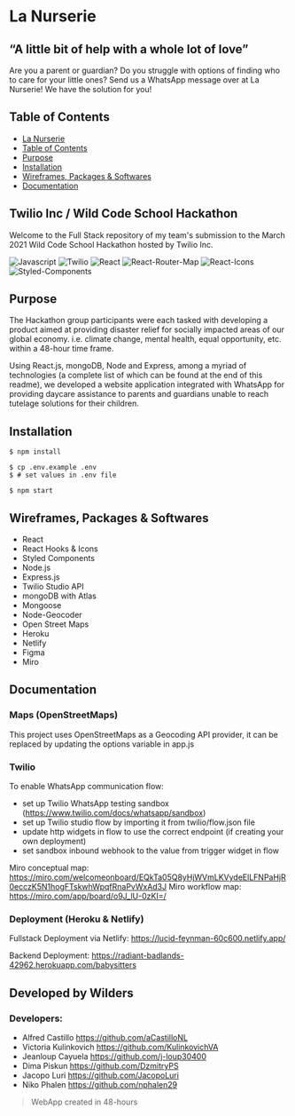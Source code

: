 # La Nurserie

## “A little bit of help with a whole lot of love”

Are you a parent or guardian? Do you struggle with options of finding who to care for your little ones? Send us a WhatsApp message over at La Nurserie! We have the solution for you!

## Table of Contents

- [La Nurserie](#la-nurserie)
- [Table of Contents](#table-of-contents)
- [Purpose](#purpose)
- [Installation](#installation)
- [Wireframes, Packages & Softwares](#wireframes-packages-&-softwares)
- [Documentation](#documentation)

## Twilio Inc / Wild Code School Hackathon

Welcome to the Full Stack repository of my team's submission to the March 2021 Wild Code School Hackathon hosted by Twilio Inc.

![Javascript](https://aleen42.github.io/badges/src/javascript.svg)
![Twilio](https://img.shields.io/badge/API-twilio-red)
![React](https://img.shields.io/badge/React-blue)
![React-Router-Map](https://img.shields.io/badge/JS-Router%20Router%20Dom-green)
![React-Icons](https://img.shields.io/badge/JS-React%20Icons-Purple)
![Styled-Components](https://img.shields.io/badge/CSS-Styled%20Components-Pink)

## Purpose

The Hackathon group participants were each tasked with developing a product aimed at providing disaster relief for socially impacted areas of our global economy. i.e. climate change, mental health, equal opportunity, etc. within a 48-hour time frame.

Using React.js, mongoDB, Node and Express, among a myriad of technologies (a complete list of which can be found at the end of this readme), we developed a website application integrated with WhatsApp for providing daycare assistance to parents and guardians unable to reach tutelage solutions for their children. 

## Installation

```
$ npm install

$ cp .env.example .env
$ # set values in .env file

$ npm start

```

## Wireframes, Packages & Softwares

- React
- React Hooks & Icons
- Styled Components
- Node.js
- Express.js
- Twilio Studio API
- mongoDB with Atlas
- Mongoose
- Node-Geocoder
- Open Street Maps
- Heroku
- Netlify
- Figma
- Miro

## Documentation

### Maps (OpenStreetMaps)

This project uses OpenStreetMaps as a Geocoding API provider, it can be replaced by updating the options variable in app.js

### Twilio

To enable WhatsApp communication flow:

- set up Twilio WhatsApp testing sandbox (https://www.twilio.com/docs/whatsapp/sandbox)
- set up Twilio studio flow by importing it from twilio/flow.json file
- update http widgets in flow to use the correct endpoint (if creating your own deployment)
- set sandbox inbound webhook to the value from trigger widget in flow

Miro conceptual map: https://miro.com/welcomeonboard/EQkTa05Q8yHjWVmLKVydeElLFNPaHjR0ecczK5N1hogFTskwhWpqfRnaPvWxAd3J
Miro workflow map: https://miro.com/app/board/o9J_lU-0zKI=/

### Deployment (Heroku & Netlify)

Fullstack Deployment via Netlify: https://lucid-feynman-60c600.netlify.app/

Backend Deployment: https://radiant-badlands-42962.herokuapp.com/babysitters

## Developed by Wilders

### Developers:
- Alfred Castillo https://github.com/aCastilloNL
- Victoria Kulinkovich https://github.com/KulinkovichVA
- Jeanloup Cayuela https://github.com/j-loup30400
- Dima Piskun https://github.com/DzmitryPS
- Jacopo Luri https://github.com/JacopoLuri
- Niko Phalen https://github.com/nphalen29

> WebApp created in 48-hours
